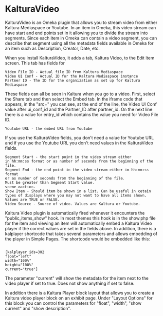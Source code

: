 # KalturaVideo
<p>KalturaVideo is an Omeka plugin that allows you to stream video from either Kaltura Mediaspace or Youtube. In an item in Omeka, this video stream can have start and end points set in it allowing you to divide the stream into segments. Since each item in Omeka can contain a video segment, you can describe that segment using all the metadata fields available in Omeka for an item such as Description, Creator, Date, etc. </p>
<p>When you install KalturaVideo, it adds a tab, Kaltura Video, to the Edit Item screen. This tab has fields for</p>
<pre><code>Video File ID - Actual file ID from Kaltura Mediaspace
Video UI Conf - Actual ID for the Kaltura Mediaspace instance
Partner ID - The ID for the organization as set up for Kaltura Mediaspace</code></pre>
<p>These fields can all be seen in Kaltura when you go to a video. 
First, select the Share tab and then select the Embed tab. 
In the iframe code that appears, in the "src=" you can see, 
at the end of the line, the Video UI Conf value after ui_conf_id 
and the Partner_ID after partner_id. On the next line there is 
a value for entry_id which contains the value you need for 
Video File ID. </p>
<pre><code>Youtube URL - the embed URL from Youtube</code></pre>
<p>If you use the KalturaVideo fields, you don't need a value for Youtube URL and if you use the Youtube URL you don't need values in the KalturaVideo fields.</p>
<pre><code>Segment Start - the start point in the video stream either 
in hh:mm:ss format or as number of seconds from the beginning of the file.
Segment End - the end point in the video stream either in hh:mm:ss format 
or as number of seconds from the beginning of the file. 
Must be greater than Segment Start value.
<Segment Type - Use segment type to help determine how segment 
is to be displayed in a hierarchy. For instance, an event may 
encompass many scenes, a scene may encompass many actions. Currently, 
the plugin only support 3 levels of hierarchy, event->scene->action.
Show Item - Should item be shown in a list. Can be useful in cetain 
types of displays where you may not want to have all items shown. Values are TRUE or FALSE.
Video Source - Source of video. Values are Kaltura or Youtube.</code></pre>
<p>Kaltura Video plugin is automatically fired whenever it encounters the "public_items_show" hook. In most themes this hook is in the show.php file for the item and viewing an item will automatically embed a Kaltura Video player if the correct values are set in the fields above. In addition, there is a kalplayer shortcode that takes several parameters and allows embedding of the player in Simple Pages. The shortcode would be embedded like this:</p>
<pre><code>
[kalplayer ids=302
float="left"
width="100%"
height="100%"
current="true"]
</code></pre>
<p>The parameter "current" will show the metadata for the item next to the video player if set to true. Does not show anything if set to false.
<p>In addition there is a Kaltura Player block layout that allows you to create a Kaltura video player block on an exhibit page. Under "Layout Options" for this block you can control the parameters for "float", "width", "show current" and "show description".
